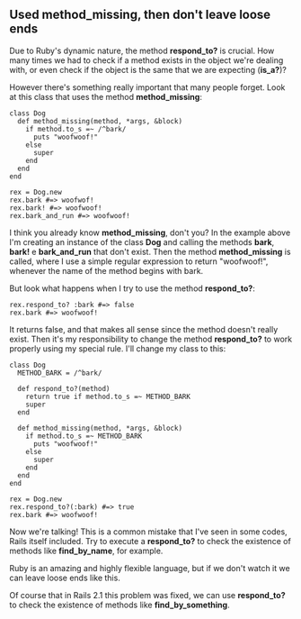## Used method\_missing, then don't leave loose ends

Due to Ruby's dynamic nature, the method **respond\_to?** is crucial. How many times we had to check if a method exists in the object we're dealing with, or even check if the object is the same that we are expecting (**is\_a?**)?

However there's something really important that many people forget. Look at this class that uses the method **method\_missing**:

	class Dog
	  def method_missing(method, *args, &block)
	    if method.to_s =~ /^bark/
	      puts "woofwoof!"
	    else
	      super
	    end
	  end
	end

	rex = Dog.new
	rex.bark #=> woofwof!
	rex.bark! #=> woofwoof!
	rex.bark_and_run #=> woofwoof!

I think you already know **method\_missing**, don't you? In the example above I'm creating an instance of the class **Dog** and calling the methods **bark**, **bark!** e **bark\_and\_run** that don't exist. Then the method **method\_missing** is called, where I use a simple regular expression to return "woofwoof!", whenever the name of the method begins with bark.

But look what happens when I try to use the method **respond\_to?**:

	rex.respond_to? :bark #=> false
	rex.bark #=> woofwoof!

It returns false, and that makes all sense since the method doesn't really exist. Then it's my responsibility to change the method **respond\_to?** to work properly using my special rule. I'll change my class to this:

	class Dog
	  METHOD_BARK = /^bark/

	  def respond_to?(method)
	    return true if method.to_s =~ METHOD_BARK
	    super
	  end

	  def method_missing(method, *args, &block)
	    if method.to_s =~ METHOD_BARK
	      puts "woofwoof!"
	    else
	      super
	    end
	  end
	end

	rex = Dog.new
	rex.respond_to?(:bark) #=> true
	rex.bark #=> woofwoof!

Now we're talking! This is a common mistake that I've seen in some codes, Rails itself included. Try to execute a  **respond\_to?** to check the existence of methods like **find\_by\_name**, for example.

Ruby is an amazing and highly flexible language, but if we don't watch it we can leave loose ends like this.

Of course that in Rails 2.1 this problem was fixed, we can use **respond\_to?** to check the existence of methods like **find\_by\_something**.
